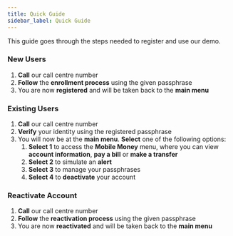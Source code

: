 ```yaml
---
title: Quick Guide
sidebar_label: Quick Guide
---
```


This guide goes through the steps needed to register and use our demo.

### New Users

1. **Call** our call centre number
2. **Follow** the **enrollment process** using the given passphrase
3. You are now **registered** and will be taken back to the **main menu**

### Existing Users

1. **Call** our call centre number
2. **Verify** your identity using the registered passphrase
3. You will now be at the **main menu**. **Select** one of the following
   options:
    1. **Select 1** to access the **Mobile Money** menu, where you can view
       **account information**, **pay a bill** or **make a transfer**
    2. **Select 2** to simulate an **alert**
    3. **Select 3** to manage your passphrases
    4. **Select 4** to **deactivate** your account

### Reactivate Account

1. **Call** our call centre number
2. **Follow** the **reactivation process** using the given passphrase
3. You are now **reactivated** and will be taken back to the **main menu**
